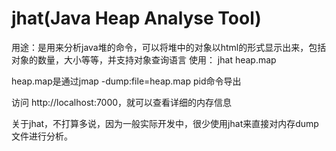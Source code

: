 # jhat(Java Heap Analyse Tool)
用途：是用来分析java堆的命令，可以将堆中的对象以html的形式显示出来，包括对象的数量，大小等等，并支持对象查询语言
使用：
jhat heap.map 

heap.map是通过jmap -dump:file=heap.map pid命令导出

 访问 http://localhost:7000，就可以查看详细的内存信息

 关于jhat，不打算多说，因为一般实际开发中，很少使用jhat来直接对内存dump文件进行分析。
